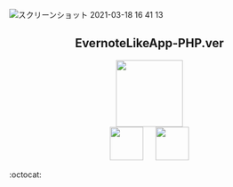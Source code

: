 ![スクリーンショット 2021-03-18 16 41 13](https://user-images.githubusercontent.com/69971751/111589944-db94a580-8808-11eb-8612-3a1eac3f0f42.png)

<h2 align="center">EvernoteLikeApp-PHP.ver</h2>

<p align="center">
  <a href="https://www.php.net/"><img src="https://www.php.net/images/logos/new-php-logo.png" width="120px;" /></a>
  <br>
  <a href="https://www.docker.com/"><img src="https://www.docker.com/sites/default/files/d8/2019-07/vertical-logo-monochromatic.png" height="60px;" /></a>
  &emsp;
  <a href="https://www.phpmyadmin.net/"><img src="https://upload.wikimedia.org/wikipedia/commons/9/95/PhpMyAdmin_logo.png" height="60px;" /></a>
</p>

:octocat:
